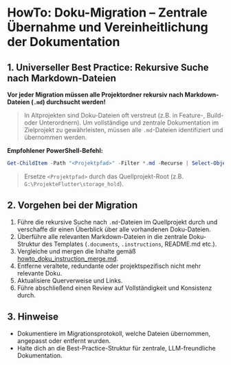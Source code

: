 # HowTo: Doku-Migration – Zentrale Übernahme und Vereinheitlichung der Dokumentation

## 1. Universeller Best Practice: Rekursive Suche nach Markdown-Dateien

**Vor jeder Migration müssen alle Projektordner rekursiv nach Markdown-Dateien (`.md`) durchsucht werden!**

> In Altprojekten sind Doku-Dateien oft verstreut (z.B. in Feature-, Build- oder Unterordnern). Um vollständige und zentrale Dokumentation im Zielprojekt zu gewährleisten, müssen alle `.md`-Dateien identifiziert und übernommen werden.

**Empfohlener PowerShell-Befehl:**
```powershell
Get-ChildItem -Path "<Projektpfad>" -Filter *.md -Recurse | Select-Object FullName
```
> Ersetze `<Projektpfad>` durch das Quellprojekt-Root (z.B. `G:\ProjekteFlutter\storage_hold`).

## 2. Vorgehen bei der Migration
1. Führe die rekursive Suche nach `.md`-Dateien im Quellprojekt durch und verschaffe dir einen Überblick über alle vorhandenen Doku-Dateien.
2. Überführe alle relevanten Markdown-Dateien in die zentrale Doku-Struktur des Templates (`.documents`, `.instructions`, README.md etc.).
3. Vergleiche und mergen die Inhalte gemäß [howto_doku_instruction_merge.md](../.documents/howto_doku_instruction_merge.md).
4. Entferne veraltete, redundante oder projektspezifisch nicht mehr relevante Doku.
5. Aktualisiere Querverweise und Links.
6. Führe abschließend einen Review auf Vollständigkeit und Konsistenz durch.

## 3. Hinweise
- Dokumentiere im Migrationsprotokoll, welche Dateien übernommen, angepasst oder entfernt wurden.
- Halte dich an die Best-Practice-Struktur für zentrale, LLM-freundliche Dokumentation.
